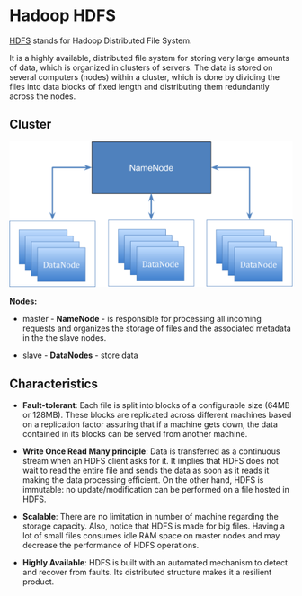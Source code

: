 
# Hadoop HDFS

[HDFS](<https://hadoop.apache.org/docs/current/hadoop-project-dist/hadoop-hdfs/HdfsDesign.html>) stands for Hadoop Distributed File System. 

It is a highly available, distributed file system for storing very large amounts of data, which is organized in clusters of servers. The data is stored on several computers (nodes) within a cluster, which is done by dividing the files into data blocks of fixed length and distributing them redundantly across the nodes.

## Cluster

![HDFS cluster](image/cluster.png)

**Nodes:**

- master - **NameNode** - is responsible for processing all incoming requests and organizes the storage of files and the associated metadata in the the slave nodes.

- slave - **DataNodes** - store data

## Characteristics

- **Fault-tolerant**: Each file is split into blocks of a configurable size (64MB or 128MB). These blocks are replicated across different machines based on a replication factor assuring that if a machine gets down, the data contained in its blocks can be served from another machine.

- **Write Once Read Many principle**: Data is transferred as a continuous stream when an HDFS client asks for it. It implies that HDFS does not wait to read the entire file and sends the data as soon as it reads it making the data processing efficient. On the other hand, HDFS is immutable: no update/modification can be performed on a file hosted in HDFS.

- **Scalable**: There are no limitation in number of machine regarding the storage capacity. Also, notice that HDFS is made for big files. Having a lot of small files consumes idle RAM space on master nodes and may decrease the performance of HDFS operations.

- **Highly Available**: HDFS is built with an automated mechanism to detect and recover from faults. Its distributed structure makes it a resilient product.
